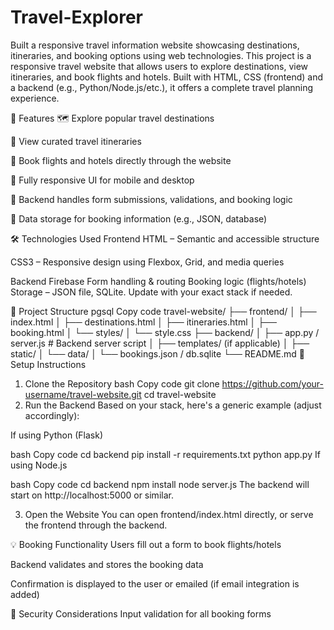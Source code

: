# Travel-Explorer
Built a responsive travel information website showcasing destinations, itineraries, and booking options using web technologies.
This project is a responsive travel website that allows users to explore destinations, view itineraries, and book flights and hotels. Built with HTML, CSS (frontend) and a backend (e.g., Python/Node.js/etc.), it offers a complete travel planning experience.

🚀 Features
🗺️ Explore popular travel destinations

📆 View curated travel itineraries

🛫 Book flights and hotels directly through the website

📱 Fully responsive UI for mobile and desktop

🧠 Backend handles form submissions, validations, and booking logic

💾 Data storage for booking information (e.g., JSON, database)

🛠️ Technologies Used
Frontend
HTML – Semantic and accessible structure

CSS3 – Responsive design using Flexbox, Grid, and media queries

Backend
 Firebase
Form handling & routing
Booking logic (flights/hotels)
Storage – JSON file, SQLite.
Update with your exact stack if needed.

📁 Project Structure
pgsql
Copy code
travel-website/
├── frontend/
│   ├── index.html
│   ├── destinations.html
│   ├── itineraries.html
│   ├── booking.html
│   └── styles/
│       └── style.css
├── backend/
│   ├── app.py / server.js         # Backend server script
│   ├── templates/ (if applicable)
│   ├── static/
│   └── data/
│       └── bookings.json / db.sqlite
└── README.md
🔧 Setup Instructions
1. Clone the Repository
bash
Copy code
git clone https://github.com/your-username/travel-website.git
cd travel-website
2. Run the Backend
Based on your stack, here's a generic example (adjust accordingly):

If using Python (Flask)

bash
Copy code
cd backend
pip install -r requirements.txt
python app.py
If using Node.js

bash
Copy code
cd backend
npm install
node server.js
The backend will start on http://localhost:5000 or similar.

3. Open the Website
You can open frontend/index.html directly, or serve the frontend through the backend.

💡 Booking Functionality
Users fill out a form to book flights/hotels

Backend validates and stores the booking data

Confirmation is displayed to the user or emailed (if email integration is added)

🔐 Security Considerations
Input validation for all booking forms



